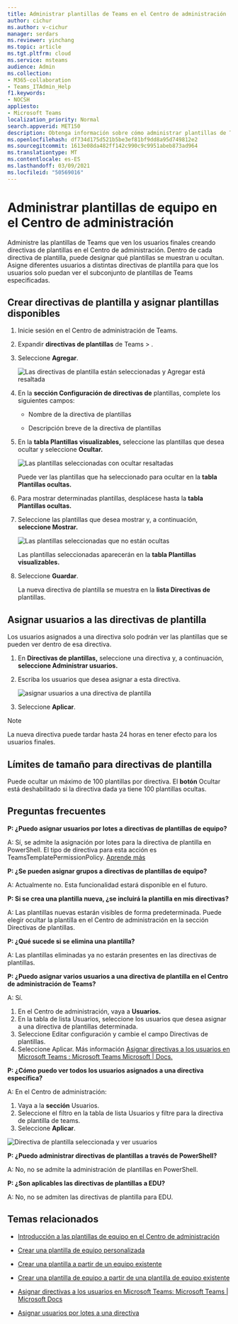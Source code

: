 ```yaml
---
title: Administrar plantillas de Teams en el Centro de administración
author: cichur
ms.author: v-cichur
manager: serdars
ms.reviewer: yinchang
ms.topic: article
ms.tgt.pltfrm: cloud
ms.service: msteams
audience: Admin
ms.collection:
- M365-collaboration
- Teams_ITAdmin_Help
f1.keywords:
- NOCSH
appliesto:
- Microsoft Teams
localization_priority: Normal
search.appverid: MET150
description: Obtenga información sobre cómo administrar plantillas de Teams en el Centro de administración
ms.openlocfilehash: df734d175d521b5be3ef81bf9dd8a95d749812e2
ms.sourcegitcommit: 1613e08da482ff142c990c9c9951abeb873ad964
ms.translationtype: MT
ms.contentlocale: es-ES
ms.lasthandoff: 03/09/2021
ms.locfileid: "50569016"
---
```

# <a name="manage-team-templates-in-the-admin-center"></a>Administrar plantillas de equipo en el Centro de administración

Administre las plantillas de Teams que ven los usuarios finales creando directivas de plantillas en el Centro de administración. Dentro de cada directiva de plantilla, puede designar qué plantillas se muestran u ocultan.
Asigne diferentes usuarios a distintas directivas de plantilla para que los usuarios solo puedan ver el subconjunto de plantillas de Teams especificadas.

## <a name="create-template-policies-and-assign-available-templates"></a>Crear directivas de plantilla y asignar plantillas disponibles

1. Inicie sesión en el Centro de administración de Teams.

2. Expandir **directivas de plantillas** de Teams  >  .

3. Seleccione **Agregar**.

    ![Las directivas de plantilla están seleccionadas y Agregar está resaltada](media/template-policies-1.png)

1. En la **sección Configuración de directivas de** plantillas, complete los siguientes campos:

    - Nombre de la directiva de plantillas

    - Descripción breve de la directiva de plantillas

2. En la **tabla Plantillas visualizables,** seleccione las plantillas que desea ocultar y seleccione **Ocultar.**

    ![Las plantillas seleccionadas con ocultar resaltadas](media/template-policies-2.png)

    Puede ver las plantillas que ha seleccionado para ocultar en la **tabla Plantillas ocultas.**

1. Para mostrar determinadas plantillas, desplácese hasta la **tabla Plantillas ocultas.**

1. Seleccione las plantillas que desea mostrar y, a continuación, **seleccione Mostrar.**

   ![Las plantillas seleccionadas que no están ocultas](media/template-policies-3.png)

   Las plantillas seleccionadas aparecerán en la **tabla Plantillas visualizables.**
3. Seleccione **Guardar**.

   La nueva directiva de plantilla se muestra en la **lista Directivas de** plantillas.

## <a name="assign-users-to-the-template-policies"></a>Asignar usuarios a las directivas de plantilla

Los usuarios asignados a una directiva solo podrán ver las plantillas que se pueden ver dentro de esa directiva.

1. En **Directivas de plantillas,** seleccione una directiva y, a continuación, **seleccione Administrar usuarios.**

2. Escriba los usuarios que desea asignar a esta directiva.

   ![asignar usuarios a una directiva de plantilla](media/template-policies-4.png)

3. Seleccione **Aplicar**.

> [!Note]
> La nueva directiva puede tardar hasta 24 horas en tener efecto para los usuarios finales.

## <a name="size-limits-for-template-policies"></a>Límites de tamaño para directivas de plantilla

Puede ocultar un máximo de 100 plantillas por directiva. El **botón** Ocultar está deshabilitado si la directiva dada ya tiene 100 plantillas ocultas.

## <a name="frequently-asked-questions"></a>Preguntas frecuentes

**P: ¿Puedo asignar usuarios por lotes a directivas de plantillas de equipo?**
  
A: Sí, se admite la asignación por lotes para la directiva de plantilla en PowerShell. El tipo de directiva para esta acción es TeamsTemplatePermissionPolicy. [Aprende más](https://docs.microsoft.com/powershell/module/teams/new-csbatchpolicyassignmentoperation?view=teams-ps)

**P: ¿Se pueden asignar grupos a directivas de plantillas de equipo?**

A: Actualmente no. Esta funcionalidad estará disponible en el futuro.

**P: Si se crea una plantilla nueva, ¿se incluirá la plantilla en mis directivas?**

A: Las plantillas nuevas estarán visibles de forma predeterminada. Puede elegir ocultar la plantilla en el Centro de administración en la sección Directivas de plantillas.

**P: ¿Qué sucede si se elimina una plantilla?**

A: Las plantillas eliminadas ya no estarán presentes en las directivas de plantillas.

**P: ¿Puedo asignar varios usuarios a una directiva de plantilla en el Centro de administración de Teams?**

A: Sí.

1. En el Centro de administración, vaya a **Usuarios.**
1. En la tabla de lista Usuarios, seleccione los usuarios que desea asignar a una directiva de plantillas determinada.
1. Seleccione Editar configuración y cambie el campo Directivas de plantillas.
1. Seleccione Aplicar.
   Más información [Asignar directivas a los usuarios en Microsoft Teams : Microsoft Teams Microsoft \| Docs.](https://docs.microsoft.com/microsoftteams/assign-policies#assign-a-policy-to-a-batch-of-users)

**P: ¿Cómo puedo ver todos los usuarios asignados a una directiva específica?**

A: En el Centro de administración:

1. Vaya a la **sección** Usuarios.
2. Seleccione el filtro en la tabla de lista Usuarios y filtre para la directiva de plantilla de teams.
3. Seleccione **Aplicar**.

![Directiva de plantilla seleccionada y ver usuarios](media/template-policies-5.png)

**P: ¿Puedo administrar directivas de plantillas a través de PowerShell?**

A: No, no se admite la administración de plantillas en PowerShell.

**P: ¿Son aplicables las directivas de plantillas a EDU?**

A: No, no se admiten las directivas de plantilla para EDU.

## <a name="related-topics"></a>Temas relacionados

- [Introducción a las plantillas de equipo en el Centro de administración](https://docs.microsoft.com/MicrosoftTeams/get-started-with-teams-templates-in-the-admin-console)

- [Crear una plantilla de equipo personalizada](https://docs.microsoft.com/MicrosoftTeams/create-a-team-template)

- [Crear una plantilla a partir de un equipo existente](https://docs.microsoft.com/MicrosoftTeams/create-template-from-existing-team)

- [Crear una plantilla de equipo a partir de una plantilla de equipo existente](https://docs.microsoft.com/MicrosoftTeams/create-template-from-existing-template)

- [Asignar directivas a los usuarios en Microsoft Teams: Microsoft Teams \| Microsoft Docs](https://docs.microsoft.com/microsoftteams/assign-policies)

- [Asignar usuarios por lotes a una directiva](https://docs.microsoft.com/powershell/module/teams/new-csbatchpolicyassignmentoperation?view=teams-ps)
